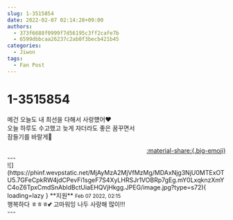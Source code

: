 ```yaml
---
slug: 1-3515854
date: 2022-02-07 02:14:28+09:00
authors:
  - 373f6688f0999f7d56195c3ff2cafe7b
  - 6599dbbcaa26237c2ab0f3becb421b45
categories:
  - Jiwon
tags:
  - Fan Post
---
```


# 1-3515854

<div class="post-container" markdown="1">
<div class="content-container md-sidebar__scrollwrap" markdown="1">

메건 오늘도 내 최선을 다해서 사랑헀어♥<br>오늘 하루도 수고했고 늦게 자더라도 좋은 꿈꾸면서<br>잠들기를 바랄게🥺

</div>
</div>

<div style="text-align: right;" markdown="1">
<a href="https://weverse.io/fromis9/fanpost/1-3515854" style="text-align: right;">:material-share:{.big-emoji}</a>
</div>
---

<div class="comments-container md-sidebar__scrollwrap" markdown="1">
<div class="comment" markdown="1">
<div class='id-container' markdown="1">
![](https://phinf.wevpstatic.net/MjAyMzA2MjVfMzMg/MDAxNjg3NjU0MTExOTU5.7GFeCpkRW4jdCPevFi1sgeF7S4XyLHRSJr1VOBRp7gEg.mY0LxqknzXmYC4oZ6TpxCmdSnAbldBctUiaEHQVjHkgg.JPEG/image.jpg?type=s72){ loading=lazy }
**<span class="artist">지원</span>** <small>Feb 07 2022, 02:15</small><br>
</div>
<div class='comment-body' markdown="1">
행복하다 ㅎㅎㅎ💕 고마워잉 나두 사랑해 많이!!! 
</div>
</div>
</div>
---
